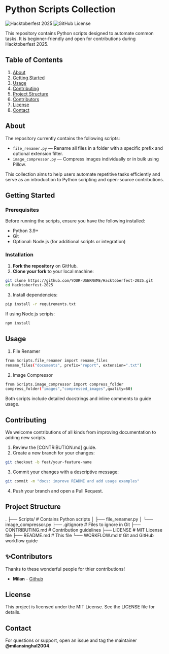 # Python Scripts Collection

![Hacktoberfest 2025](https://img.shields.io/badge/Hacktoberfest-2025-orange.svg)
![GitHub License](https://img.shields.io/badge/license-MIT-blue.svg)

This repository contains Python scripts designed to automate common tasks. It is beginner-friendly and open for contributions during Hacktoberfest 2025.

## Table of Contents

1. [About](#about)
2. [Getting Started](#getting-started)
3. [Usage](#usage)
4. [Contributing](#contributing)
5. [Project Structure](#project-structure)
6. [Contributors](#contributors)
7. [License](#license)
8. [Contact](#contact)


## About

The repository currently contains the following scripts:

- `file_renamer.py` — Rename all files in a folder with a specific prefix and optional extension filter.
- `image_compressor.py` — Compress images individually or in bulk using Pillow.

This collection aims to help users automate repetitive tasks efficiently and serve as an introduction to Python scripting and open-source contributions.

## Getting Started

### Prerequisites

Before running the scripts, ensure you have the following installed:

- Python 3.9+
- Git
- Optional: Node.js (for additional scripts or integration)

### Installation

1. **Fork the repository** on GitHub.
2. **Clone your fork** to your local machine:
```bash
git clone https://github.com/YOUR-USERNAME/Hacktoberfest-2025.git
cd Hacktoberfest-2025
```
3. Install dependencies:
```bash
pip install -r requirements.txt
```
If using Node.js scripts:
```bash
npm install
```

## Usage
1. File Renamer
```bash
from Scripts.file_renamer import rename_files
rename_files("documents", prefix="report", extension=".txt")
```
2. Image Compressor
```bash
from Scripts.image_compressor import compress_folder
compress_folder("images","compressed_images",quality=60)
```
Both scripts include detailed docstrings and inline comments to guide usage.

## Contributing
We welcome contributions of all kinds from improving documentation to adding new scripts.
1. Review the [CONTRIBUTION.md] 
 guide.
2. Create a new branch for your changes:
```bash
git checkout -b feat/your-feature-name
```
3. Commit your changes with a descriptive message:
```bash
git commit -m "docs: improve README and add usage examples"
```
4. Push your branch and open a Pull Request.

## Project Structure
.
├── Scripts/                 # Contains Python scripts
│   ├── file_renamer.py
│   └── image_compressor.py
├── .gitignore               # Files to ignore in Git
├── CONTRIBUTING.md          # Contribution guidelines
├── LICENSE                  # MIT License file
├── README.md                # This file
└── WORKFLOW.md              # Git and GitHub workflow guide

## ✨Contributors
Thanks to these wonderful people for thier contributions!
- **Milan** - [Github](https://github.com/milansinghal2004)

## License
This project is licensed under the MIT License. See the LICENSE file for details.

## Contact
For questions or support, open an issue and tag the maintainer **@milansinghal2004**.

